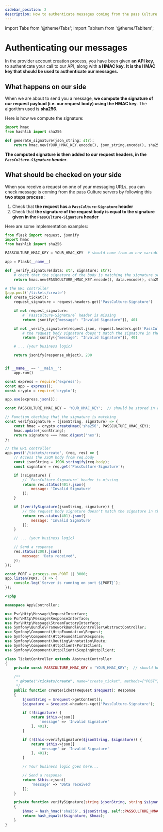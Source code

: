 ```yaml
---
sidebar_position: 2
description: How to authenticate messages coming from the pass Culture application
---
```


import Tabs from '@theme/Tabs';
import TabItem from '@theme/TabItem';

# Authenticating our messages

In the provider account creation process, you have been given **an API key**, to authenticate your call to our API, along with **a HMAC key**.
**It is the HMAC key that should be used to authenticate our messages.**

## What happens on our side

When we are about to send you a message, **we compute the signature of our request payload (i.e. our request body) using the HMAC key**.
The algorithm used is **sha256**.

Here is how we compute the signature:
```python
import hmac
from hashlib import sha256

def generate_signature(json_string: str):
    return hmac.new(YOUR_HMAC_KEY.encode(), json_string.encode(), sha256).hexdigest()
```

**The computed signature is then added to our request headers, in the *`PassCulture-Signature` header***.

## What should be checked on your side

When you receive a request on one of your messaging URLs, you can check message is coming from the pass Culture servers by following this **two steps process** :

1. Check that **the request has a `PassCulture-Signature` header**
2. Check that **the signature of the request body is equal to the signature given in the `PassCulture-Signature` header**

Here are some implementation examples:

<Tabs>
<TabItem value="python" label="Python (Flask)">

```py
from flask import request, jsonify
import hmac
from hashlib import sha256

PASSCULTURE_HMAC_KEY = YOUR_HMAC_KEY  # should come from an env variable

app = Flask(__name__)

def _verify_signature(data: str, signature: str):
    # check that the signature of the body is matching the signature sent in the header
    return hmac.new(PASSCULTURE_HMAC_KEY.encode(), data.encode(), sha256).hexdigest() ==  signature

# the URL controller
@app.post('/tickets/create')
def create_ticket():
    request_signature = request.headers.get('PassCulture-Signature')

    if not request_signature:
        # `PassCulture-Signature` header is missing
        return jsonify({"message": "Invalid Signature"}), 401

    if not _verify_signature(request.json, request.headers.get('PassCulture-Signature')):
        # the request body signature doesn't match the signature in the `PassCulture-Signature` header
        return jsonify({"message": "Invalid Signature"}), 401

    # ... (your business logic)

    return jsonify(response_object), 200


if __name__ == '__main__':
    app.run()
```

</TabItem>
<TabItem value="js" label="Javascript (express)">

```js
const express = require('express');
const app = express();
const crypto = require('crypto');

app.use(express.json());

const PASSCULTURE_HMAC_KEY = 'YOUR_HMAC_KEY';  // should be stored in an env variable

// Function checking that the signature is matching
const verifySignature = (jsonString, signature) => {
    const hmac = crypto.createHmac('sha256', PASSCULTURE_HMAC_KEY);
    hmac.update(jsonString);
    return signature === hmac.digest('hex');
};

// the URL controller
app.post('/tickets/create', (req, res) => {
    // Access the JSON body from req.body
    const jsonString = JSON.stringify(req.body);
    const signature = req.get('PassCulture-Signature');

    if (!signature) {
        // `PassCulture-Signature` header is missing
        return res.status(401).json({
            message: 'Invalid Signature'
        });
    }

    if (!verifySignature(jsonString, signature)) {
        // the request body signature doesn't match the signature in the `PassCulture-Signature` header
        return res.status(401).json({
            message: 'Invalid Signature'
        });
    }

    // ... (your business logic)

    // Send a response
    res.status(200).json({
        message: 'Data received',
    });
});

const PORT = process.env.PORT || 3000;
app.listen(PORT, () => {
    console.log(`Server is running on port ${PORT}`);
});
```

</TabItem>
<TabItem value="php" label="PHP (Symfony)">

```php
<?php

namespace App\Controller;

use Psr\Http\Message\RequestInterface;
use Psr\Http\Message\ResponseInterface;
use Psr\Http\Message\StreamFactoryInterface;
use Symfony\Bundle\FrameworkBundle\Controller\AbstractController;
use Symfony\Component\HttpFoundation\Request;
use Symfony\Component\HttpFoundation\Response;
use Symfony\Component\Routing\Annotation\Route;
use Symfony\Component\HttpClient\Psr18Client;
use Symfony\Component\HttpClient\ScopingHttpClient;

class TicketController extends AbstractController
{
    private const PASSCULTURE_HMAC_KEY = 'YOUR_HMAC_KEY';  // should be stored in an env variable

    /**
     * @Route("/tickets/create", name="create_ticket", methods={"POST"})
     */
    public function createTicket(Request $request): Response
    {
        $jsonString = $request->getContent();
        $signature = $request->headers->get('PassCulture-Signature');

        if (!$signature) {
            return $this->json([
                'message' => 'Invalid Signature'
            ], 401);
        }

        if (!$this->verifySignature($jsonString, $signature)) {
            return $this->json([
                'message' => 'Invalid Signature'
            ], 401);
        }

        // Your business logic goes here...

        // Send a response
        return $this->json([
            'message' => 'Data received'
        ]);
    }

    private function verifySignature(string $jsonString, string $signature): bool
    {
        $hmac = hash_hmac('sha256', $jsonString, self::PASSCULTURE_HMAC_KEY);
        return hash_equals($signature, $hmac);
    }
}

```

</TabItem>
</Tabs>
